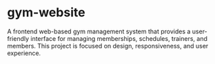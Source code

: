 # gym-website
A frontend web-based gym management system that provides a user-friendly interface for managing memberships, schedules, trainers, and members. This project is focused on design, responsiveness, and user experience.
